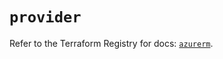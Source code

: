 # `provider`

Refer to the Terraform Registry for docs: [`azurerm`](https://registry.terraform.io/providers/hashicorp/azurerm/3.108.0/docs).
